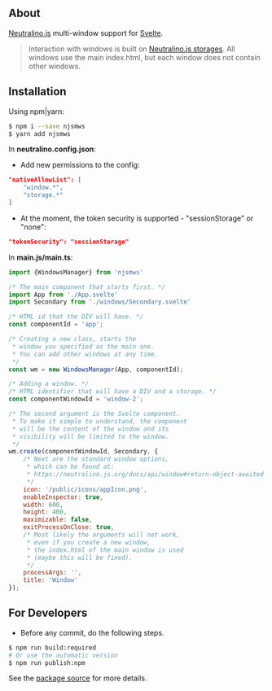 ## About

[Neutralino.js](https://neutralino.js.org/docs/) multi-window support for [Svelte](https://svelte.dev/).

> Interaction with windows is built on [Neutralino.js storages](https://neutralino.js.org/docs/api/storage). All windows use the main index.html, but each window does not contain other windows.

## Installation

Using npm|yarn:

```bash
$ npm i --save njsmws
$ yarn add njsmws
```

In **neutralino.config.json**:<br>
- Add new permissions to the config:
```json
"nativeAllowList": [
	"window.*", 
	"storage.*"
]
```
- At the moment, the token security is supported - "sessionStorage" or "none":
```json
"tokenSecurity": "sessionStorage"
```


In **main.js/main.ts**:

```javascript
import {WindowsManager} from 'njsmws'

/* The main component that starts first. */
import App from './App.svelte'
import Secondary from './windows/Secondary.svelte'

/* HTML id that the DIV will have. */
const componentId = 'app';

/* Creating a new class, starts the 
 * window you specified as the main one. 
 * You can add other windows at any time. 
 */
const wm = new WindowsManager(App, componentId);

/* Adding a window. */
/* HTML identifier that will have a DIV and a storage. */
const componentWindowId = 'window-2';

/* The second argument is the Svelte component. 
 * To make it simple to understand, the component 
 * will be the content of the window and its 
 * visibility will be limited to the window. 
 */
wm.create(componentWindowId, Secondary, {
	/* Next are the standard window options, 
	 * which can be found at:
	 * https://neutralino.js.org/docs/api/window#return-object-awaited 
	 */
	icon: '/public/icons/appIcon.png',
	enableInspector: true,
	width: 600,
	height: 400,
	maximizable: false,
	exitProcessOnClose: true,
	/* Most likely the arguments will not work, 
	 * even if you create a new window, 
	 * the index.html of the main window is used 
	 * (maybe this will be fixed). 
	 */
	processArgs: '',
	title: 'Window'
});
```

## For Developers

- Before any commit, do the following steps.

```bash
$ npm run build:required
# Or use the automatic version
$ npm run publish:npm 
```

See the [package source](https://github.com/MineEjo/njsmws) for more details.
